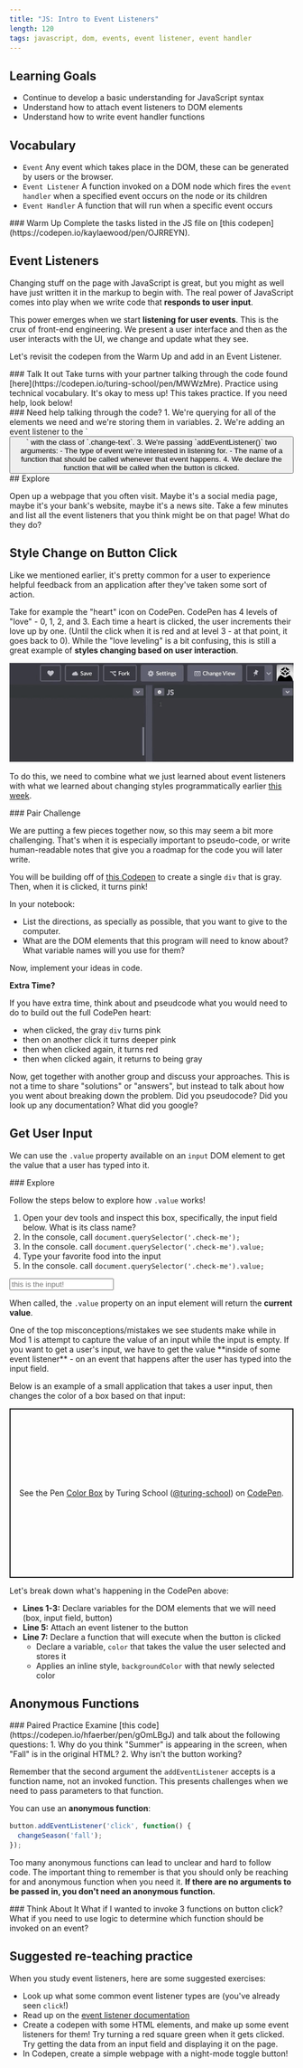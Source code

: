 ```yaml
---
title: "JS: Intro to Event Listeners"
length: 120
tags: javascript, dom, events, event listener, event handler
---
```


## Learning Goals

* Continue to develop a basic understanding for JavaScript syntax
* Understand how to attach event listeners to DOM elements
* Understand how to write event handler functions

## Vocabulary

- `Event` Any event which takes place in the DOM, these can be generated by users or the browser.
- `Event Listener` A function invoked on a DOM node which fires the `event handler` when a specified event occurs on the node or its children
- `Event Handler` A function that will run when a specific event occurs

<section class="call-to-action">
### Warm Up
Complete the tasks listed in the JS file on [this codepen](https://codepen.io/kaylaewood/pen/OJRREYN).
</section>

## Event Listeners

Changing stuff on the page with JavaScript is great, but you might as well have just written it in the markup to begin with. The real power of JavaScript comes into play when we write code that **responds to user input**.

This power emerges when we start **listening for user events**. This is the crux of front-end engineering. We present a user interface and then as the user interacts with the UI, we change and update what they see.

Let's revisit the codepen from the Warm Up and add in an Event Listener.

<section class="call-to-action">
### Talk It out
Take turns with your partner talking through the code found [here](https://codepen.io/turing-school/pen/MWWzMre). Practice using technical vocabulary. It's okay to mess up! This takes practice. If you need help, look below!
</section>

<section class="answer">
### Need help talking through the code?
1. We're querying for all of the elements we need and we're storing them in variables.
2. We're adding an event listener to the `<button>` with the class of `.change-text`.
3. We're passing `addEventListener()` two arguments:
  - The type of event we're interested in listening for.
  - The name of a function that should be called whenever that event happens.
4. We declare the function that will be called when the button is clicked.
</section>

<section class="call-to-action">
## Explore

Open up a webpage that you often visit. Maybe it's a social media page, maybe it's your bank's website, maybe it's a news site. Take a few minutes and list all the event listeners that you think might be on that page! What do they do?

</section>

## Style Change on Button Click

Like we mentioned earlier, it's pretty common for a user to experience helpful feedback from an application after they've taken some sort of action.

Take for example the "heart" icon on CodePen. CodePen has 4 levels of "love" - 0, 1, 2, and 3. Each time a heart is clicked, the user increments their love up by one. (Until the click when it is red and at level 3 - at that point, it goes back to 0). While the "love leveling" is a bit confusing, this is still a great example of **styles changing based on user interaction**.

<img class="medium" src="./assets/images/dom-manipulation-1/codepen-heart-click.gif">

To do this, we need to combine what we just learned about event listeners with what we learned about changing styles programmatically earlier [this week](https://frontend.turing.io/lessons/module-1/js-intro-to-the-dom.html).

<section class="call-to-action">
### Pair Challenge

We are putting a few pieces together now, so this may seem a bit more challenging. That's when it is especially important to pseudo-code, or write human-readable notes that give you a roadmap for the code you will later write.

You will be building off of [this Codepen](https://codepen.io/hannahhudson/pen/NWbRZmQ) to create a single `div` that is gray. Then, when it is clicked, it turns pink!

In your notebook:
* List the directions, as specially as possible, that you want to give to the computer.
* What are the DOM elements that this program will need to know about? What variable names will you use for them?

Now, implement your ideas in code.

**Extra Time?**

If you have extra time, think about and pseudcode what you would need to do to build out the full CodePen heart:   
- when clicked, the gray `div` turns pink
- then on another click it turns deeper pink
- then when clicked again, it turns red
- then when clicked again, it returns to being gray
</section>

Now, get together with another group and discuss your approaches. This is not a time to share "solutions" or "answers", but instead to talk about how you went about breaking down the problem. Did you pseudocode? Did you look up any documentation? What did you google?

## Get User Input

We can use the `.value` property available on an `input` DOM element to get the value that a user has typed into it.

<section class="call-to-action">
### Explore

Follow the steps below to explore how `.value` works!
1. Open your dev tools and inspect this box, specifically, the input field below. What is its class name?
2. In the console, call `document.querySelector('.check-me');`
3. In the console. call `document.querySelector('.check-me').value;`
4. Type your favorite food into the input
5. In the console. call `document.querySelector('.check-me').value;`

<input type="text" class="check-me" placeholder="this is the input!">

</section>

When called, the `.value` property on an input element will return the **current value**.

<section class="note">
One of the top misconceptions/mistakes we see students make while in Mod 1 is attempt to capture the value of an input while the input is empty. If you want to get a user's input, we have to get the value **inside of some event listener** - on an event that happens after the user has typed into the input field.
</section>

Below is an example of a small application that takes a user input, then changes the color of a box based on that input:

<p class="codepen" data-height="300" data-theme-id="37918" data-default-tab="html,result" data-user="turing-school" data-slug-hash="bGGeKVa" style="height: 300px; box-sizing: border-box; display: flex; align-items: center; justify-content: center; border: 2px solid; margin: 1em 0; padding: 1em;" data-pen-title="Color Box">
  <span>See the Pen <a href="https://codepen.io/turing-school/pen/bGGeKVa">
  Color Box</a> by Turing School (<a href="https://codepen.io/turing-school">@turing-school</a>)
  on <a href="https://codepen.io">CodePen</a>.</span>
</p>
<script async src="https://static.codepen.io/assets/embed/ei.js"></script>

Let's break down what's happening in the CodePen above:
- **Lines 1-3:** Declare variables for the DOM elements that we will need (box, input field, button)
- **Line 5:** Attach an event listener to the button
- **Line 7:** Declare a function that will execute when the button is clicked
  - Declare a variable, `color` that takes the value the user selected and stores it
  - Applies an inline style, `backgroundColor` with that newly selected color

## Anonymous Functions

<section class="call-to-action">
### Paired Practice
Examine [this code](https://codepen.io/hfaerber/pen/gOmLBgJ) and talk about the following questions:
1. Why do you think "Summer" is appearing in the screen, when "Fall" is in the original HTML?
2. Why isn't the button working?
</section>

Remember that the second argument the `addEventListener` accepts is a function name, not an invoked function. This presents challenges when we need to pass parameters to that function.  

You can use an **anonymous function**:  
```js
button.addEventListener('click', function() {
  changeSeason('fall');
});
```  

Too many anonymous functions can lead to unclear and hard to follow code. The important thing to remember is that you should only be reaching for and anonymous function when you need it. **If there are no arguments to be passed in, you don't need an anonymous function.**

<section class="call-to-action">
### Think About It  
What if I wanted to invoke 3 functions on button click?  
What if you need to use logic to determine which function should be invoked on an event?   
</section>  

## Suggested re-teaching practice

When you study event listeners, here are some suggested exercises:

- Look up what some common event listener types are (you've already seen `click`!)
- Read up on the [event listener documentation](https://developer.mozilla.org/en-US/docs/Web/API/EventTarget/addEventListener)
- Create a codepen with some HTML elements, and make up some event listeners for them! Try turning a red square green when it gets clicked. Try getting the data from an input field and displaying it on the page.
- In Codepen, create a simple webpage with a night-mode toggle button!
